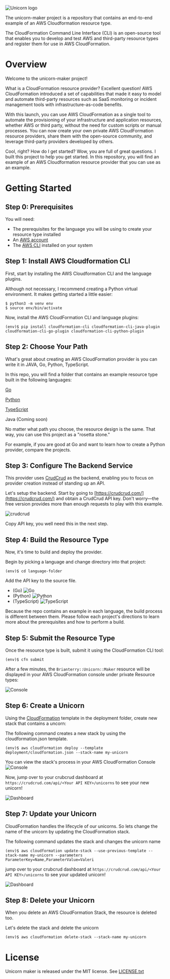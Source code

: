 ![Unicorn logo](images/unicorn.png)

The unicorn-maker project is a repository that contains an end-to-end example of an AWS Cloudformation resource type.

The CloudFormation Command Line Interface (CLI) is an open-source tool that enables you to develop and test AWS and third-party resource types and register them for use in AWS CloudFormation.




# Overview
Welcome to the unicorn-maker project!


What is a CloudFormation resource provider? Excellent question! AWS CloudFormation introduced a set of capabilities that made it easy to model and automate third-party resources such as SaaS monitoring or incident management tools with infrastructure-as-code benefits.

With this launch, you can use AWS CloudFormation as a single tool to automate the provisioning of your infrastructure and application resources, whether AWS or third party, without the need for custom scripts or manual processes. You can now create your own private AWS CloudFormation resource providers, share them with the open-source community, and leverage third-party providers developed by others.

Cool, right?  How do I get started? Wow, you are full of great questions. I built this project to help you get started. In this repository, you will find an example of an AWS Cloudformation resource provider that you can use as an example.

# Getting Started

## Step 0: Prerequisites
You will need:
- The prerequisites for the language you will be using to create your resource type installed
- An [AWS account](https://aws.amazon.com/)
- The [AWS CLI](https://aws.amazon.com/cli/) installed on your system

## Step 1: Install AWS Cloudformation CLI
First, start by installing the AWS Cloudformation CLI and the language plugins.

Although not necessary, I recommend creating a Python virtual environment. It makes getting started a little easier:

    $ python3 -m venv env
    $ source env/bin/activate

Now, install the AWS CloudFormation CLI and language plugins:

    (env)$ pip install cloudformation-cli cloudformation-cli-java-plugin cloudformation-cli-go-plugin cloudformation-cli-python-plugin

## Step 2: Choose Your Path
What's great about creating an AWS CloudFormation provider is you can write it in JAVA, Go, Python, TypeScript.

In this repo, you will find a folder that contains an example resource type built in the following languages:

[Go](https://github.com/brianterry/unicorn-maker/tree/master/go)

[Python](https://github.com/brianterry/unicorn-maker/tree/master/python)

[TypeScript](https://github.com/brianterry/unicorn-maker/tree/master/typescript)

Java (Coming soon)

No matter what path you choose, the resource design is the same. That way, you can use this project as a "rosetta stone."

For example, if you are good at Go and want to learn how to create a Python provider, compare the projects.


## Step 3: Configure The Backend Service
This provider uses [CrudCrud](https://crudcrud.com/) as the backend, enabling you to focus on provider creation instead of standing up an API.

Let's setup the backend. Start by going to [https://crudcrud.com/](https://crudcrud.com/) and obtain a CrudCrud API key. Don't worry—the free version provides more than enough requests to play with this example.

![crudcrud](images/crudcrud-key.png)


Copy API key, you well need this in the next step.


## Step 4: Build the Resource Type
Now, it's time to build and deploy the provider.

Begin by picking a language and change directory into that project:

    (env)$ cd language-folder

Add the API key to the source file.
- (Go) ![Go](images/go.png)
- (Python) ![Python](images/python.png)
- (TypeScript) ![TypeScript](images/typescript.png)


Because the repo contains an example in each language, the build process is different between them. Please follow each project's directions to learn more about the prerequisites and how to perform a build.


## Step 5: Submit the Resource Type
Once the resource type is built, submit it using the CloudFormation CLI tool:

    (env)$ cfn submit

After a few minutes, the `Brianterry::Unicorn::Maker` resource will be displayed in your AWS CloudFormation console under private Resource types:

![Console](images/console.png)

## Step 6: Create a Unicorn
Using the [CloudFormation](deployment/cloudformation.json) template in the deployment folder, create new stack that contains a uncorn:

The following command creates a new stack by using the cloudformation.json template.

    (env)$ aws cloudformation deploy --template deployment/cloudformation.json --stack-name my-unicorn

You can view the stack's process in your AWS CloudFormation Console
![Console](images/console3.png)

Now, jump over to your crubcrud dashboard at `https://crudcrud.com/api/<Your API KEY>/unicorns` to see your new unicorn!

![Dashboard](images/dashboard.png)

## Step 7: Update your Unicorn
CloudFormation handles the lifecycle of our unicorns. So lets change the name of the unicorn by updating the CloudFormation stack.

The following command updates the stack and changes the unicorn name

    (env)$ aws cloudformation update-stack --use-previous-template --stack-name my-unicorn --parameters ParameterKey=Name,ParameterValue=Valeri

jump over to your crubcrud dashboard at `https://crudcrud.com/api/<Your API KEY>/unicorns` to see your updated unicorn!

![Dashboard](images/dashboard2.png)
## Step 8: Delete your Unicorn
When you delete an AWS CloudFormation Stack, the resource is deleted too.

Let's delete the stack and delete the unicorn

    (env)$ aws cloudformation delete-stack --stack-name my-unicorn
# License
Unicorn maker is released under the MIT license. See [LICENSE.txt](https://github.com/brianterry/unicorn-maker/blob/master/LICENSE)



